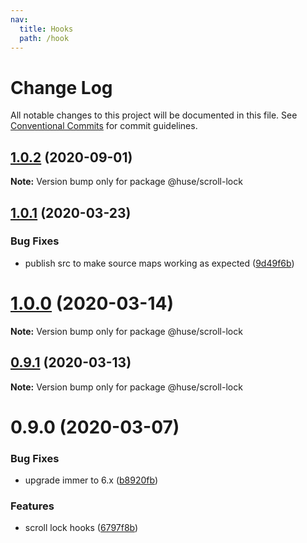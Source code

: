 ```yaml
---
nav:
  title: Hooks
  path: /hook
---
```


# Change Log

All notable changes to this project will be documented in this file.
See [Conventional Commits](https://conventionalcommits.org) for commit guidelines.

## [1.0.2](https://github.com/ecomfe/react-hooks/compare/@huse/scroll-lock@1.0.1...@huse/scroll-lock@1.0.2) (2020-09-01)

**Note:** Version bump only for package @huse/scroll-lock





## [1.0.1](https://github.com/ecomfe/react-hooks/compare/@huse/scroll-lock@0.9.0...@huse/scroll-lock@1.0.1) (2020-03-23)


### Bug Fixes

* publish src to make source maps working as expected ([9d49f6b](https://github.com/ecomfe/react-hooks/commit/9d49f6b294a445c302f05da958c6e427e7eae669))





# [1.0.0](https://github.com/ecomfe/react-hooks/compare/@huse/scroll-lock@0.9.0...@huse/scroll-lock@1.0.0) (2020-03-14)

**Note:** Version bump only for package @huse/scroll-lock





## [0.9.1](https://github.com/ecomfe/react-hooks/compare/@huse/scroll-lock@0.9.0...@huse/scroll-lock@0.9.1) (2020-03-13)

**Note:** Version bump only for package @huse/scroll-lock





# 0.9.0 (2020-03-07)


### Bug Fixes

* upgrade immer to 6.x ([b8920fb](https://github.com/ecomfe/react-hooks/commit/b8920fb67a14bd111b543efdcd58b67b8277ba46))


### Features

* scroll lock hooks ([6797f8b](https://github.com/ecomfe/react-hooks/commit/6797f8ba8ad1e1c7b5d0841816d928d56bd17769))
